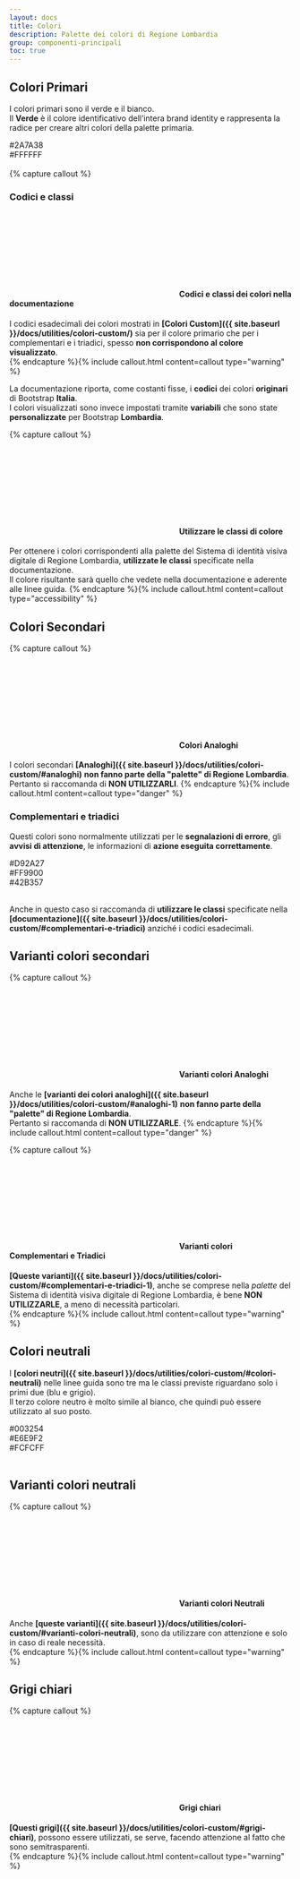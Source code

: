 ```yaml
---
layout: docs
title: Colori
description: Palette dei colori di Regione Lombardia
group: componenti-principali
toc: true
---
```


## Colori Primari
  I colori primari sono il verde e il bianco.  
  Il <strong class="primary-color">Verde</strong> è il colore identificativo dell’intera brand identity e rappresenta la radice per creare altri colori della palette primaria.

  <div class="primary-color-container">
    <div class="square-color primary-bg">
      <span class="white-color">#2A7A38</span>
    </div>
    <div class="square-color white-bg shadow">
      <span>#FFFFFF</span>
    </div>
    <div class="clearfix"></div>
   </div>

<br>
{% capture callout %}

### Codici e classi

#### <svg class="icon icon-warning icon-lg"><use xlink:href="{{ site.baseurl }}/dist/svg/sprite.svg#it-warning-circle"></use></svg> Codici e classi dei colori nella documentazione
I codici esadecimali dei colori mostrati in **[Colori Custom]({{ site.baseurl }}/docs/utilities/colori-custom/)** sia per il colore primario che per i complementari e i triadici, spesso **non corrispondono al colore visualizzato**.  
{% endcapture %}{% include callout.html content=callout type="warning" %}

La documentazione riporta, come costanti fisse, i **codici** dei colori **originari** di Bootstrap **Italia**.  
I colori visualizzati sono invece impostati tramite **variabili** che sono state **personalizzate** per Bootstrap **Lombardia**.

{% capture callout %}
####  <svg class="icon icon-success icon-lg"><use xlink:href="{{ site.baseurl }}/dist/svg/sprite.svg#it-check-circle"></use></svg> Utilizzare le classi di colore
Per ottenere i colori corrispondenti alla palette del Sistema di identità visiva digitale di Regione Lombardia, **utilizzate le classi** specificate nella documentazione.  
Il colore risultante sarà quello che vedete nella documentazione e aderente alle linee guida.
{% endcapture %}{% include callout.html content=callout type="accessibility" %}


## Colori Secondari

{% capture callout %}
####  <svg class="icon icon-danger icon-lg"><use xlink:href="{{ site.baseurl }}/dist/svg/sprite.svg#it-close-circle"></use></svg> Colori Analoghi
I colori secondari **[Analoghi]({{ site.baseurl }}/docs/utilities/colori-custom/#analoghi)** **non fanno parte della "palette" di Regione Lombardia**.  
Pertanto si raccomanda di **NON UTILIZZARLI**.
{% endcapture %}{% include callout.html content=callout type="danger" %}


### Complementari e triadici
Questi colori sono normalmente utilizzati per le <span class="complementary-1-color">**segnalazioni di errore**</span>, gli <span class="complementary-2-color">**avvisi di attenzione**</span>, le informazioni di <span class="complementary-3-color">**azione eseguita correttamente**</span>.
<div class="primary-color-container">
  <div class="square-color complementary-1-bg">
    <span>#D92A27</span>
  </div>
  <div class="square-color complementary-2-bg">
    <span>#FF9900</span>
  </div>
  <div class="square-color complementary-3-bg">
    <span>#42B357</span>
  </div>
  <div class="clearfix"></div>
</div>

<br>

Anche in questo caso si raccomanda di **utilizzare le classi** specificate nella **[documentazione]({{ site.baseurl }}/docs/utilities/colori-custom/#complementari-e-triadici)** anziché i codici esadecimali.


## Varianti colori secondari

{% capture callout %}
####  <svg class="icon icon-danger icon-lg"><use xlink:href="{{ site.baseurl }}/dist/svg/sprite.svg#it-close-circle"></use></svg> Varianti colori Analoghi
Anche le **[varianti dei colori analoghi]({{ site.baseurl }}/docs/utilities/colori-custom/#analoghi-1)** **non fanno parte della "palette" di Regione Lombardia**.  
Pertanto si raccomanda di **NON UTILIZZARLE**.
{% endcapture %}{% include callout.html content=callout type="danger" %}

{% capture callout %}
#### <svg class="icon icon-warning icon-lg"><use xlink:href="{{ site.baseurl }}/dist/svg/sprite.svg#it-warning-circle"></use></svg> Varianti colori Complementari e Triadici
**[Queste varianti]({{ site.baseurl }}/docs/utilities/colori-custom/#complementari-e-triadici-1)**, anche se comprese nella *palette* del Sistema di identità visiva digitale di Regione Lombardia, è bene **NON UTILIZZARLE**, a meno di necessità particolari.  
{% endcapture %}{% include callout.html content=callout type="warning" %}


## Colori neutrali
I **[colori neutri]({{ site.baseurl }}/docs/utilities/colori-custom/#colori-neutrali)** nelle linee guida sono tre ma le classi previste riguardano solo i primi due (blu e grigio).   
Il terzo colore neutro è molto simile al bianco, che quindi può essere utilizzato al suo posto.

<div class="primary-color-container">
<div class="square-color neutral-1-bg">
<span class="white-color">#003254</span>
</div>
<div class="square-color neutral-2-bg">
<span>#E6E9F2</span>
</div>
<div class="square-color #FCFCFF shadow">
<span>#FCFCFF</span>
</div>
<div class="clearfix"></div>
</div>

<br>

## Varianti colori neutrali
{% capture callout %}
#### <svg class="icon icon-warning icon-lg"><use xlink:href="{{ site.baseurl }}/dist/svg/sprite.svg#it-warning-circle"></use></svg> Varianti colori Neutrali
Anche **[queste varianti]({{ site.baseurl }}/docs/utilities/colori-custom/#varianti-colori-neutrali)**, sono da utilizzare con attenzione e solo in caso di reale necessità.  
{% endcapture %}{% include callout.html content=callout type="warning" %}


## Grigi chiari
{% capture callout %}
#### <svg class="icon icon-warning icon-lg"><use xlink:href="{{ site.baseurl }}/dist/svg/sprite.svg#it-warning-circle"></use></svg> Grigi chiari
**[Questi grigi]({{ site.baseurl }}/docs/utilities/colori-custom/#grigi-chiari)**, possono essere utilizzati, se serve, facendo attenzione al fatto che sono semitrasparenti.  
{% endcapture %}{% include callout.html content=callout type="warning" %}
